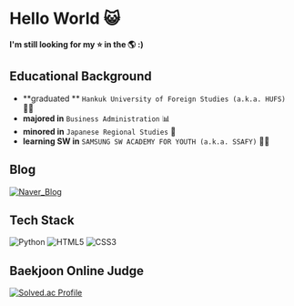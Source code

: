 # Hello World 😺
**I'm still looking for my ⭐ in the 🌎 :)**

## Educational Background
- **graduated ** `Hankuk University of Foreign Studies (a.k.a. HUFS)` 👨‍🎓
- **majored in** `Business Administration` 📊
- **minored in** `Japanese Regional Studies` 🎌
- **learning SW in** `SAMSUNG SW ACADEMY FOR YOUTH (a.k.a. SSAFY)` 👨‍💻

## Blog
[![Naver_Blog](http://img.shields.io/badge/Travel_Blog-03C75A?style=flat-square&logo=Naver&logoColor=white)](https://blog.naver.com/hong267)

## Tech Stack
![Python](https://img.shields.io/badge/Python-3766AB?style=flat-square&logo=Python&logoColor=white)
![HTML5](https://img.shields.io/badge/HTML5-E34F26?style=flat-square&logo=HTML5&logoColor=white)
![CSS3](https://img.shields.io/badge/CSS3-1527B6?style=flat-square&logo=CSS3&logoColor=white)

## Baekjoon Online Judge
[![Solved.ac Profile](http://mazassumnida.wtf/api/v2/generate_badge?boj=hong267)](https://solved.ac/hong267/)

<!--
**hongjungkimm/hongjungkimm** is a ✨ _special_ ✨ repository because its `README.md` (this file) appears on your GitHub profile.

Here are some ideas to get you started:

- 🔭 I’m currently working on ...
- 🌱 I’m currently learning ...
- 👯 I’m looking to collaborate on ...
- 🤔 I’m looking for help with ...
- 💬 Ask me about ...
- 📫 How to reach me: ...
- 😄 Pronouns: ...
- ⚡ Fun fact: ...
-->
